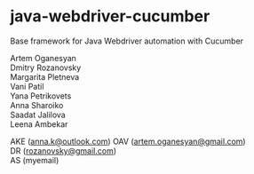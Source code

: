# java-webdriver-cucumber

Base framework for Java Webdriver automation with Cucumber

Artem Oganesyan  
Dmitry Rozanovsky  
Margarita Pletneva  
Vani Patil  
Yana Petrikovets  
Anna Sharoiko  
Saadat Jalilova  
Leena Ambekar  

AKE (anna.k@outlook.com)
OAV (artem.oganesyan@gmail.com)  
DR (rozanovsky@gmail.com)  
AS (myemail)  